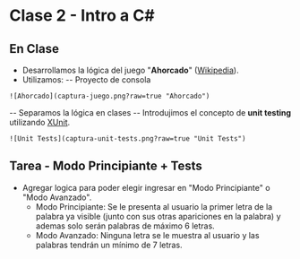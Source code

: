 #  Clase 2 - Intro a C#

## En Clase
- Desarrollamos la lógica del juego "**Ahorcado**" ([Wikipedia](https://es.wikipedia.org/wiki/Ahorcado_%28juego%29)).
- Utilizamos:
-- Proyecto de consola
```
![Ahorcado](captura-juego.png?raw=true "Ahorcado")
```
-- Separamos la lógica en clases
-- Introdujimos el concepto de **unit testing** utilizando [XUnit](https://xunit.net/).
```
![Unit Tests](captura-unit-tests.png?raw=true "Unit Tests")
```
## Tarea - Modo Principiante +  Tests
- Agregar logica para poder elegir ingresar en "Modo Principiante" o "Modo Avanzado".
	- Modo Principiante: Se le presenta al usuario la primer letra de la palabra ya visible (junto con sus otras apariciones en la palabra) y ademas solo serán palabras de máximo 6 letras.
	- Modo Avanzado: Ninguna letra se le muestra al usuario y las palabras tendrán un mínimo de 7 letras.
